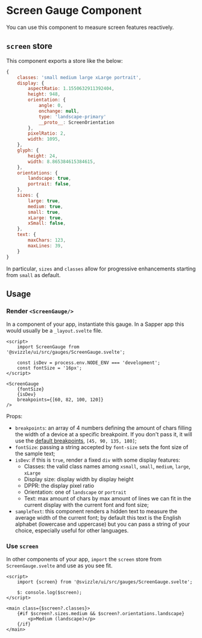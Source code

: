 # Screen Gauge Component

You can use this component to measure screen features reactively.

## `screen` store

This component exports a store like the below:

```js
{
	classes: 'small medium large xLarge portrait',
	display: {
		aspectRatio: 1.1550632911392404,
		height: 948,
		orientation: {
			angle: 0,
			onchange: null,
			type: 'landscape-primary'
			__proto__: ScreenOrientation
		},
		pixelRatio: 2,
		width: 1095,
	},
	glyph: {
		height: 24,
		width: 8.865384615384615,
	},
	orientations: {
		landscape: true,
		portrait: false,
	},
	sizes: {
		large: true,
		medium: true,
		small: true,
		xLarge: true,
		xSmall: false,
	},
	text: {
		maxChars: 123,
		maxLines: 39,
	}
}
```

In particular, `sizes` and `classes` allow for progressive enhancements starting from `small` as default.

## Usage

### Render `<ScreenGauge/>`

In a component of your app, instantiate this gauge.
In a Sapper app this would usually be a `_layout.svelte` file.

```svelte
<script>
	import ScreenGauge from '@svizzle/ui/src/gauges/ScreenGauge.svelte';

	const isDev = process.env.NODE_ENV === 'development';
	const fontSize = '16px';
</script>

<ScreenGauge
	{fontSize}
	{isDev}
	breakpoints={[60, 82, 100, 120]}
/>
```

Props:
- `breakpoints`: an array of 4 numbers defining the amount of chars filling the width of a device at a specific breakpoint. If you don't pass it, it will use the [default breakpoints](../../../README.md#Breakpoints), `[45, 90, 135, 180]`;
- `fontSize`: passing a string accepted by `font-size` sets the font size of the sample text;
- `isDev`: if this is `true`, render a fixed `div` with some display features:
	- Classes: the valid class names among `xsmall`, `small`, `medium`, `large`, `xLarge`
	- Display size: display width by display height
	- DPPR: the display pixel ratio
	- Orientation: one of `landscape` or `portrait`
	- Text: max amount of chars by max amount of lines we can fit in the current display with the current font and font size;
- `sampleText`: this component renders a hidden text to measure the average width of the current font; by default this text is the English alphabet (lowercase and uppercase) but you can pass a string of your choice, especially useful for other languages.


### Use `screen`

In other components of your app, `import` the `screen` store from `ScreenGauge.svelte` and use as you see fit.

```svelte
<script>
	import {screen} from '@svizzle/ui/src/gauges/ScreenGauge.svelte';

	$: console.log($screen);
</script>

<main class={$screen?.classes}>
	{#if $screen?.sizes.medium && $screen?.orientations.landscape}
		<p>Medium (landscape)</p>
	{/if}
</main>
```
